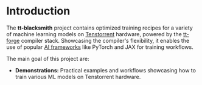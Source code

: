 # Introduction

The **tt-blacksmith** project contains optimized training recipes for a variety of machine learning models on [Tenstorrent](https://tenstorrent.com/) hardware, powered by the [tt-forge](https://github.com/tenstorrent/tt-forge) compiler stack. Showcasing the compiler's flexibility, it enables the use of popular [AI frameworks](https://github.com/tenstorrent/tt-forge?tab=readme-ov-file#current-ai-framework-front-end-projects) like PyTorch and JAX for training workflows.

The main goal of this project are:
- **Demonstrations:** Practical examples and workflows showcasing how to train various ML models on Tenstorrent hardware.
